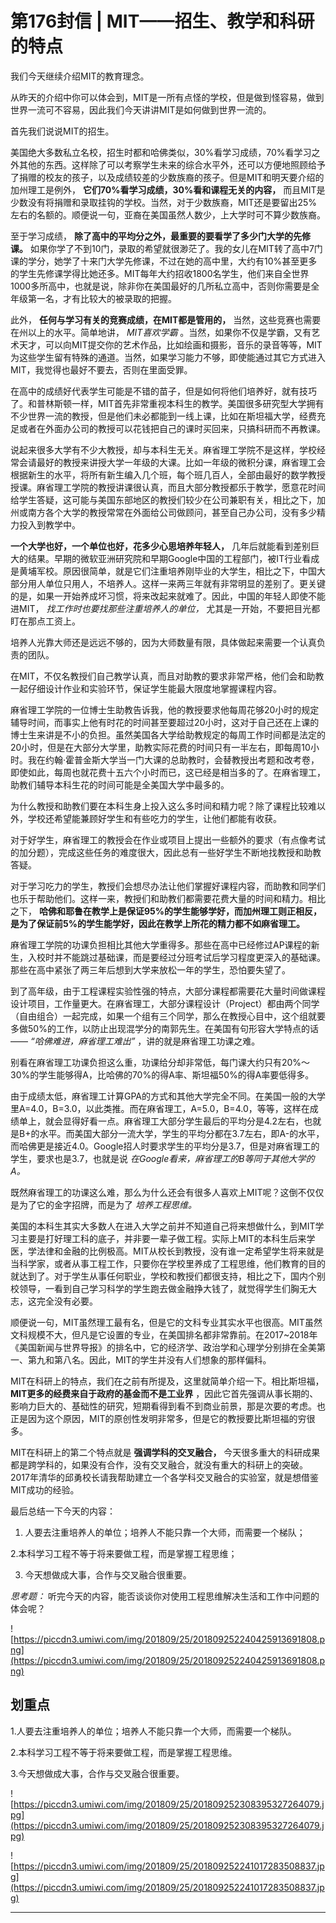 # 第176封信 | MIT——招生、教学和科研的特点

我们今天继续介绍MIT的教育理念。

从昨天的介绍中你可以体会到，MIT是一所有点怪的学校，但是做到怪容易，做到世界一流可不容易，因此我们今天讲讲MIT是如何做到世界一流的。

首先我们说说MIT的招生。

美国绝大多数私立名校，招生时都和哈佛类似，30%看学习成绩，70%看学习之外其他的东西。这样除了可以考察学生未来的综合水平外，还可以方便地照顾给予了捐赠的校友的孩子，以及成绩较差的少数族裔的孩子。但是MIT和明天要介绍的加州理工是例外， **它们70%看学习成绩，30%看和课程无关的内容，** 而且MIT是少数没有将捐赠和录取挂钩的学校。当然，对于少数族裔，MIT还是要留出25%左右的名额的。顺便说一句，亚裔在美国虽然人数少，上大学时可不算少数族裔。

至于学习成绩， **除了高中的平均分之外，最重要的要看学了多少门大学的先修课。** 如果你学了不到10门，录取的希望就很渺茫了。我的女儿在MIT转了高中7门课的学分，她学了十来门大学先修课，不过在她的高中里，大约有10%甚至更多的学生先修课学得比她还多。MIT每年大约招收1800名学生，他们来自全世界1000多所高中，也就是说，除非你在美国最好的几所私立高中，否则你需要是全年级第一名，才有比较大的被录取的把握。

此外， **任何与学习有关的竞赛成绩，在MIT都是管用的，** 当然，这些竞赛也需要在州以上的水平。简单地讲， *MIT喜欢学霸* 。当然，如果你不仅是学霸，又有艺术天才，可以向MIT提交你的艺术作品，比如绘画和摄影，音乐的录音等等，MIT为这些学生留有特殊的通道。当然，如果学习能力不够，即使能通过其它方式进入MIT，我觉得也最好不要去，否则在里面受罪。

在高中的成绩好代表学生可能是不错的苗子，但是如何将他们培养好，就有技巧了。和普林斯顿一样，MIT首先非常重视本科生的教学。美国很多研究型大学拥有不少世界一流的教授，但是他们未必都能到一线上课，比如在斯坦福大学，经费充足或者在外面办公司的教授可以花钱把自己的课时买回来，只搞科研而不再教课。

说起来很多大学有不少大教授，却与本科生无关。麻省理工学院不是这样，学校经常会请最好的教授来讲授大学一年级的大课。比如一年级的微积分课，麻省理工会根据新生的水平，将所有新生编入几个班，每个班几百人，全部由最好的数学教授授课。麻省理工学院的教授讲课很认真，而且大部分教授都乐于教学，愿意花时间给学生答疑，这可能与美国东部地区的教授们较少在公司兼职有关，相比之下，加州或南方各个大学的教授常常在外面给公司做顾问，甚至自己办公司，没有多少精力投入到教学中。

 **一个大学也好，一个单位也好，花多少心思培养年轻人，** 几年后就能看到差别巨大的结果。早期的微软亚洲研究院和早期Google中国的工程部门，被IT行业看成是黄埔军校。原因很简单，就是它们注重培养刚毕业的大学生，相比之下，中国大部分用人单位只用人，不培养人。这样一来两三年就有非常明显的差别了。更关键的是，如果一开始养成坏习惯，将来改起来就难了。因此，中国的年轻人即使不能进MIT， *找工作时也要找那些注重培养人的单位，* 尤其是一开始，不要把目光都盯在那点工资上。

培养人光靠大师还是远远不够的，因为大师数量有限，具体做起来需要一个认真负责的团队。

在MIT，不仅名教授们自己教学认真，而且对助教的要求非常严格，他们会和助教一起仔细设计作业和实验环节，保证学生能最大限度地掌握课程内容。

麻省理工学院的一位博士生助教告诉我，他的教授要求他每周花够20小时的规定辅导时间，而事实上他有时花的时间甚至要超过20小时，这对于自己还在上课的博士生来讲是不小的负担。虽然美国各大学给助教规定的每周工作时间都是法定的20小时，但是在大部分大学里，助教实际花费的时间只有一半左右，即每周10小时。我在约翰·霍普金斯大学当一门大课的总助教时，会替教授出考题和改考卷，即使如此，每周也就花费十五六个小时而已，这已经是相当多的了。在麻省理工，助教们辅导本科生花的时间可能是全美国大学中最多的。

为什么教授和助教们要在本科生身上投入这么多时间和精力呢？除了课程比较难以外，学校还希望能兼顾好学生和有些吃力的学生，让他们都能有收获。

对于好学生，麻省理工的教授会在作业或项目上提出一些额外的要求（有点像考试的加分题），完成这些任务的难度很大，因此总有一些好学生不断地找教授和助教答疑。

对于学习吃力的学生，教授们会想尽办法让他们掌握好课程内容，而助教和同学们也乐于帮助他们。这样一来，教授们和助教们都需要花费大量的时间和精力。相比之下， **哈佛和耶鲁在教学上是保证95%的学生能够学好，而加州理工则正相反，是为了保证前5%的学生能学好，因此在教学上所花的精力都不如麻省理工。**

麻省理工学院的功课负担相比其他大学重得多。那些在高中已经修过AP课程的新生，入校时并不能跳过基础课，而是要经过分班考试后学习程度更深入的基础课。那些在高中紧张了两三年后想到大学来放松一年的学生，恐怕要失望了。

到了高年级，由于工程课程实验性强的特点，大部分课程都需要花大量时间做课程设计项目，工作量更大。在麻省理工，大部分课程设计（Project）都由两个同学（自由组合）一起完成，如果一个组有三个同学，那么在教授心目中，这个组就要多做50%的工作，以防止出现混学分的南郭先生。在美国有句形容大学特点的话—— *“哈佛难进，麻省理工难出”* ，讲的就是麻省理工功课之难。

别看在麻省理工功课负担这么重，功课给分却非常低，每门课大约只有20%～30%的学生能够得A，比哈佛的70%的得A率、斯坦福50%的得A率要低得多。

由于成绩太低，麻省理工计算GPA的方式和其他大学完全不同。在美国一般的大学里A=4.0，B=3.0，以此类推。而在麻省理工，A=5.0，B=4.0，等等，这样在成绩单上，就会显得好看一点。麻省理工大部分学生最后的平均分是4.2左右，也就是B+的水平。而美国大部分一流大学，学生的平均分都在3.7左右，即A-的水平，而哈佛更是接近4.0。Google招人时要求学生的平均分是3.7，但是对麻省理工的学生，要求也是3.7，也就是说 *在Google看来，麻省理工的B等同于其他大学的A。*

既然麻省理工的功课这么难，那么为什么还会有很多人喜欢上MIT呢？这倒不仅仅是为了它的金字招牌，而是为了 *培养工程思维。*

美国的本科生其实大多数人在进入大学之前并不知道自己将来想做什么，到MIT学习主要是打好理工科的底子，并非要一辈子做工程。实际上MIT的本科生后来学医，学法律和金融的比例极高。MIT从校长到教授，没有谁一定希望学生将来就是当科学家，或者从事工程工作，只要你在学校里养成了工程思维，他们教育的目的就达到了。对于学生从事任何职业，学校和教授们都很支持，相比之下，国内个别校领导，一看到自己学习科学的学生跑去做金融挣大钱了，就觉得学生们胸无大志，这完全没有必要。

顺便说一句，MIT虽然理工最有名，但是它的文科专业其实水平也很高。MIT虽然文科规模不大，但凡是它设置的专业，在美国排名都非常靠前。在2017~2018年《美国新闻与世界导报》的排名中，它的经济学、政治学和心理学分别排在全美第一、第九和第八名。因此，MIT的学生并没有人们想象的那样偏科。

MIT在科研上的特点，我们在之前有所提及，这里就简单介绍一下。相比斯坦福， **MIT更多的经费来自于政府的基金而不是工业界** ，因此它首先强调从事长期的、影响力巨大的、基础性的研究，短期看得到看不到商业前景，那是次要的考虑。也正是因为这个原因，MIT的原创性发明非常多，但是它的教授要比斯坦福的穷很多。

MIT在科研上的第二个特点就是 **强调学科的交叉融合，** 今天很多重大的科研成果都是跨学科的，如果没有合作，没有交叉融合，就没有重大的科研上的突破。2017年清华的邱勇校长请我帮助建立一个各学科交叉融合的实验室，就是想借鉴MIT成功的经验。

最后总结一下今天的内容：

1. 人要去注重培养人的单位；培养人不能只靠一个大师，而需要一个梯队；

2.本科学习工程不等于将来要做工程，而是掌握工程思维；

3. 今天想做成大事，合作与交叉融合很重要。

 *思考题：* 听完今天的内容，能否谈谈你对使用工程思维解决生活和工作中问题的体会呢？

![https://piccdn3.umiwi.com/img/201809/25/201809252240425913691808.png](https://piccdn3.umiwi.com/img/201809/25/201809252240425913691808.png)

## 划重点

1.人要去注重培养人的单位；培养人不能只靠一个大师，而需要一个梯队。

2.本科学习工程不等于将来要做工程，而是掌握工程思维。

3.今天想做成大事，合作与交叉融合很重要。

![https://piccdn3.umiwi.com/img/201809/25/201809252308395327264079.jpg](https://piccdn3.umiwi.com/img/201809/25/201809252308395327264079.jpg)

![https://piccdn3.umiwi.com/img/201809/25/201809252241017283508837.jpg](https://piccdn3.umiwi.com/img/201809/25/201809252241017283508837.jpg)

---
